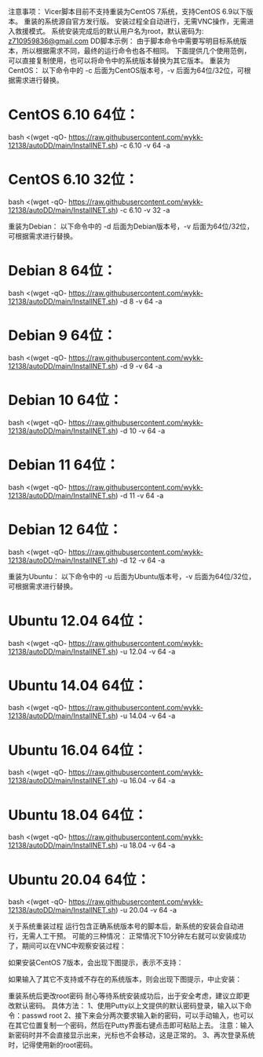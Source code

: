 注意事项：
Vicer脚本目前不支持重装为CentOS 7系统，支持CentOS 6.9以下版本。
重装的系统源自官方发行版。
安装过程全自动进行，无需VNC操作，无需进入救援模式。
系统安装完成后的默认用户名为root，默认密码为: z710959836@gmail.com
DD脚本示例：
由于脚本命令中需要写明目标系统版本，所以根据需求不同，最终的运行命令也各不相同。
下面提供几个使用范例，可以直接复制使用，也可以将命令中的系统版本替换为其它版本。
重装为CentOS：
以下命令中的 -c 后面为CentOS版本号，-v 后面为64位/32位，可根据需求进行替换。


# CentOS 6.10 64位：


bash <(wget -qO- https://raw.githubusercontent.com/wykk-12138/autoDD/main/InstallNET.sh) -c 6.10 -v 64 -a


# CentOS 6.10 32位：


bash <(wget -qO- https://raw.githubusercontent.com/wykk-12138/autoDD/main/InstallNET.sh) -c 6.10 -v 32 -a

重装为Debian：
以下命令中的 -d 后面为Debian版本号，-v 后面为64位/32位，可根据需求进行替换。


# Debian 8 64位：


bash <(wget -qO- https://raw.githubusercontent.com/wykk-12138/autoDD/main/InstallNET.sh) -d 8 -v 64 -a


# Debian 9 64位：


bash <(wget -qO- https://raw.githubusercontent.com/wykk-12138/autoDD/main/InstallNET.sh) -d 9 -v 64 -a


# Debian 10 64位：


bash <(wget -qO- https://raw.githubusercontent.com/wykk-12138/autoDD/main/InstallNET.sh) -d 10 -v 64 -a


# Debian 11 64位：


bash <(wget -qO- https://raw.githubusercontent.com/wykk-12138/autoDD/main/InstallNET.sh) -d 11 -v 64 -a


# Debian 12 64位：


bash <(wget -qO- https://raw.githubusercontent.com/wykk-12138/autoDD/main/InstallNET.sh) -d 12 -v 64 -a

重装为Ubuntu：
以下命令中的 -u 后面为Ubuntu版本号，-v 后面为64位/32位，可根据需求进行替换。


# Ubuntu 12.04 64位：


bash <(wget -qO- https://raw.githubusercontent.com/wykk-12138/autoDD/main/InstallNET.sh) -u 12.04 -v 64 -a


# Ubuntu 14.04 64位：


bash <(wget -qO- https://raw.githubusercontent.com/wykk-12138/autoDD/main/InstallNET.sh) -u 14.04 -v 64 -a


# Ubuntu 16.04 64位：


bash <(wget -qO- https://raw.githubusercontent.com/wykk-12138/autoDD/main/InstallNET.sh) -u 16.04 -v 64 -a


# Ubuntu 18.04 64位：


bash <(wget -qO- https://raw.githubusercontent.com/wykk-12138/autoDD/main/InstallNET.sh) -u 18.04 -v 64 -a


# Ubuntu 20.04 64位：


bash <(wget -qO- https://raw.githubusercontent.com/wykk-12138/autoDD/main/InstallNET.sh) -u 20.04 -v 64 -a

关于系统重装过程
运行包含正确系统版本号的脚本后，新系统的安装会自动进行，无需人工干预。
可能的三种情况：
正常情况下10分钟左右就可以安装成功了，期间可以在VNC中观察安装过程：

如果安装CentOS 7版本，会出现下图提示，表示不支持：

如果输入了其它不支持或不存在的系统版本，则会出现下图提示，中止安装：

重装系统后更改root密码
耐心等待系统安装成功后，出于安全考虑，建议立即更改默认密码。
具体方法：
1、使用Putty以上文提供的默认密码登录，输入以下命令：passwd root
2、接下来会分两次要求输入新的密码，可以手动输入，也可以在其它位置复制一个密码，然后在Putty界面右键点击即可粘贴上去。
注意：输入新密码时并不会直接显示出来，光标也不会移动，这是正常的。
3、再次登录系统时，记得使用新的root密码。

